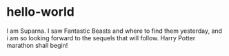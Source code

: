 # hello-world
I am Suparna.
I saw Fantastic Beasts and where to find them yesterday, and i am so looking forward to the sequels that will follow.
Harry Potter marathon shall begin!

